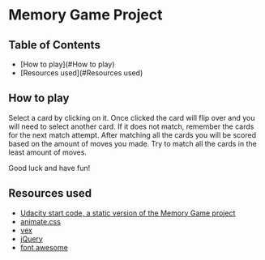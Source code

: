 # Memory Game Project

## Table of Contents

* [How to play](#How to play)
* [Resources used](#Resources used)

## How to play

Select a card by clicking on it. Once clicked the card will flip over and you will need to select another card. If it does not match, remember the cards for the next match attempt. After matching all the cards you will be scored based on the amount of moves you made. Try to match all the cards in the least amount of moves.

Good luck and have fun!

## Resources used

 * [Udacity start code, a static version of the Memory Game project](https://github.com/udacity/fend-project-memory-game)
 * [animate.css](https://github.com/daneden/animate.css)
 * [vex](http://github.hubspot.com/vex/)
 * [jQuery](https://code.jquery.com/)
 * [font awesome](https://fontawesome.com/)
